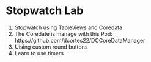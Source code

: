 <h1>Stopwatch Lab</h1>

<ol>
 <li>Stopwatch using Tableviews and Coredata</li>
 <li>The Coredate is manage with this Pod: https://github.com/dcortes22/DCCoreDataManager</li>
 <li>Uising custom round buttons</li>
 <li>Learn to use timers</li>
<ol>

